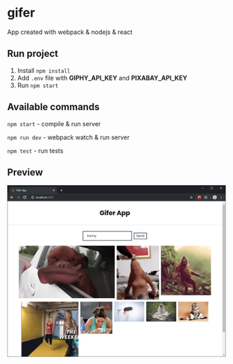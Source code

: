 # gifer

App created with webpack & nodejs & react

## Run project

1. Install `npm install`
2. Add `.env` file with **GIPHY_API_KEY** and **PIXABAY_API_KEY**
2. Run `npm start`

## Available commands

`npm start` - compile & run server

`npm run dev` - webpack watch & run server

`npm test` - run tests

## Preview
![Preview](https://github.com/pbasiak/gifer/blob/master/preview.jpg)
